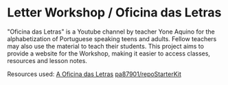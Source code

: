 # Letter Workshop / Oficina das Letras

"Oficina das Letras" is a Youtube channel by teacher Yone Aquino for the alphabetization of Portuguese speaking teens and adults. Fellow teachers may also use the material to teach their students.
This project aims to provide a website for the Workshop, making it easier to access classes, resources and lesson notes.

Resources used:
[A Oficina das Letras](https://www.youtube.com/channel/UCoBYlXkwUlbGVccrsB8iaLg/about)
[pa87901/repoStarterKit](https://github.com/pa87901/repoStarterKit)